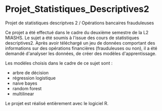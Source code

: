 # Projet_Statistiques_Descriptives2
Projet de statistiques descriptves 2 / Opérations bancaires frauduleuses



Ce projet a été effectué dans le cadre du deuxième semestre de la L2 MIASHS.
Le sujet a été soumis à l'issue des cours de statistiques descriptives2.
Après avoir téléchargé un jeu de données comportant des informations sur des opérations financières (frauduleuses ou non), il a été demandé d'analyser les données, de créer des modèles d'apprentissage.

Les modèles choisis dans le cadre de ce sujet sont :

- arbre de décision
- régression logistique
- naive bayes
- random forest
- multilinear

Le projet est réalisé entièrement avec le logiciel R.

